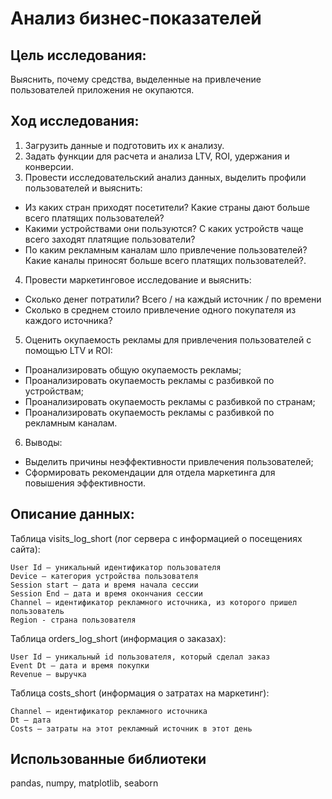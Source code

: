 # Анализ бизнес-показателей

## Цель исследования:
Выяснить, почему средства, выделенные на привлечение пользователей приложения не окупаются.

## Ход исследования:
1. Загрузить данные и подготовить их к анализу.
2. Задать функции для расчета и анализа LTV, ROI, удержания и конверсии.
3. Провести исследовательский анализ данных, выделить профили пользователей и выяснить:

- Из каких стран приходят посетители? Какие страны дают больше всего платящих пользователей?
- Какими устройствами они пользуются? С каких устройств чаще всего заходят платящие пользователи?
- По каким рекламным каналам шло привлечение пользователей? Какие каналы приносят больше всего платящих пользователей?.

4. Провести маркетинговое исследование и выяснить:
- Сколько денег потратили? Всего / на каждый источник / по времени
- Сколько в среднем стоило привлечение одного покупателя из каждого источника?

5. Оценить окупаемость рекламы для привлечения пользователей с помощью LTV и ROI:
- Проанализировать общую окупаемость рекламы;
- Проанализировать окупаемость рекламы с разбивкой по устройствам;
- Проанализировать окупаемость рекламы с разбивкой по странам;
- Проанализировать окупаемость рекламы с разбивкой по рекламным каналам.

6. Выводы:
- Выделить причины неэффективности привлечения пользователей;
- Сформировать рекомендации для отдела маркетинга для повышения эффективности.

##  Описание данных:

Таблица visits_log_short (лог сервера с информацией о посещениях сайта):

    User Id — уникальный идентификатор пользователя
    Device — категория устройства пользователя
    Session start — дата и время начала сессии
    Session End — дата и время окончания сессии
    Channel — идентификатор рекламного источника, из которого пришел пользователь
    Region - страна пользователя

Таблица orders_log_short (информация о заказах):

    User Id — уникальный id пользователя, который сделал заказ
    Event Dt — дата и время покупки
    Revenue — выручка

Таблица costs_short (информация о затратах на маркетинг):

    Channel — идентификатор рекламного источника
    Dt — дата
    Costs — затраты на этот рекламный источник в этот день
    
## Использованные библиотеки
pandas, numpy, matplotlib, seaborn
